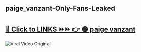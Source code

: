 
 ## paige_vanzant-Only-Fans-Leaked

# <h2><a href="https://clipsfans.com/paige_vanzant&ref=git">🔗 Click to LINKS ⏩⏩ 👉 🟢 paige vanzant </a></h2>

<a href="https://clipsfans.com/paige_vanzant&ref=git" rel="nofollow" data-target="animated-image.originalLink"><img src="https://i.ibb.co.com/xMMVF88/686577567.gif" alt="Viral Video Original" style="max-width: 100%; display: inline-block;" data-target="animated-image.originalImage"></a>

